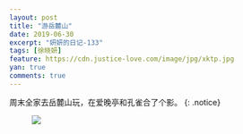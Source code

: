 ```yaml
---
layout: post
title: "游岳麓山"
date: 2019-06-30
excerpt: "妍妍的日记-133"
tags: [徐晓妍]
feature: https://cdn.justice-love.com/image/jpg/xktp.jpg
yan: true
comments: true
---
```

周末全家去岳麓山玩，在爱晚亭和孔雀合了个影。
{: .notice}
<figure>
    <img src="{{ site.staticUrl }}/yanyan/image/aiwanting.jpeg" />
</figure>

